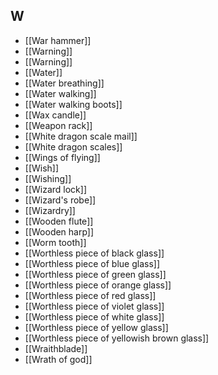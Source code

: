 ## W

- [[War hammer]]
- [[Warning]]
- [[Warning]]
- [[Water]]
- [[Water breathing]]
- [[Water walking]]
- [[Water walking boots]]
- [[Wax candle]]
- [[Weapon rack]]
- [[White dragon scale mail]]
- [[White dragon scales]]
- [[Wings of flying]]
- [[Wish]]
- [[Wishing]]
- [[Wizard lock]]
- [[Wizard's robe]]
- [[Wizardry]]
- [[Wooden flute]]
- [[Wooden harp]]
- [[Worm tooth]]
- [[Worthless piece of black glass]]
- [[Worthless piece of blue glass]]
- [[Worthless piece of green glass]]
- [[Worthless piece of orange glass]]
- [[Worthless piece of red glass]]
- [[Worthless piece of violet glass]]
- [[Worthless piece of white glass]]
- [[Worthless piece of yellow glass]]
- [[Worthless piece of yellowish brown glass]]
- [[Wraithblade]]
- [[Wrath of god]]
